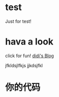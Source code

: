 # test
Just for test!
# hava a look
click for fun! [didi's Blog](http://lijundi.top/)

jfkldsjlfkjs
jjkdsjfkl


#  你的代码